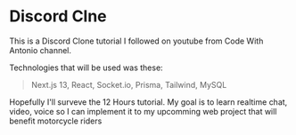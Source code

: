 # Discord Clne

This is a Discord Clone tutorial I followed on youtube from Code With Antonio channel. 

Technologies that will be used was these:
> Next.js 13, React, Socket.io, Prisma, Tailwind, MySQL


Hopefully I'll surveve the 12 Hours tutorial. My goal is to learn realtime chat, video, voice so I can implement it to my upcomming web project that will benefit motorcycle riders